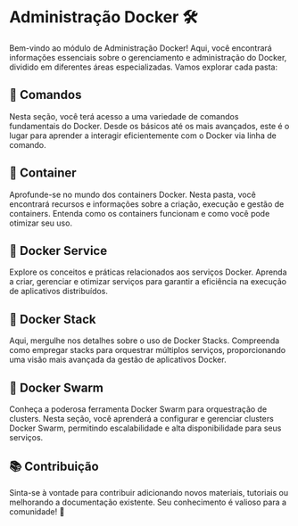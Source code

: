 # Administração Docker 🛠️

Bem-vindo ao módulo de Administração Docker! Aqui, você encontrará informações essenciais sobre o gerenciamento e administração do Docker, dividido em diferentes áreas especializadas. Vamos explorar cada pasta:

## 📂 Comandos
Nesta seção, você terá acesso a uma variedade de comandos fundamentais do Docker. Desde os básicos até os mais avançados, este é o lugar para aprender a interagir eficientemente com o Docker via linha de comando.

## 📂 Container
Aprofunde-se no mundo dos containers Docker. Nesta pasta, você encontrará recursos e informações sobre a criação, execução e gestão de containers. Entenda como os containers funcionam e como você pode otimizar seu uso.

## 📂 Docker Service
Explore os conceitos e práticas relacionados aos serviços Docker. Aprenda a criar, gerenciar e otimizar serviços para garantir a eficiência na execução de aplicativos distribuídos.

## 📂 Docker Stack
Aqui, mergulhe nos detalhes sobre o uso de Docker Stacks. Compreenda como empregar stacks para orquestrar múltiplos serviços, proporcionando uma visão mais avançada da gestão de aplicativos Docker.

## 📂 Docker Swarm
Conheça a poderosa ferramenta Docker Swarm para orquestração de clusters. Nesta seção, você aprenderá a configurar e gerenciar clusters Docker Swarm, permitindo escalabilidade e alta disponibilidade para seus serviços.

## 📚 Contribuição
Sinta-se à vontade para contribuir adicionando novos materiais, tutoriais ou melhorando a documentação existente. Seu conhecimento é valioso para a comunidade! 🚀

